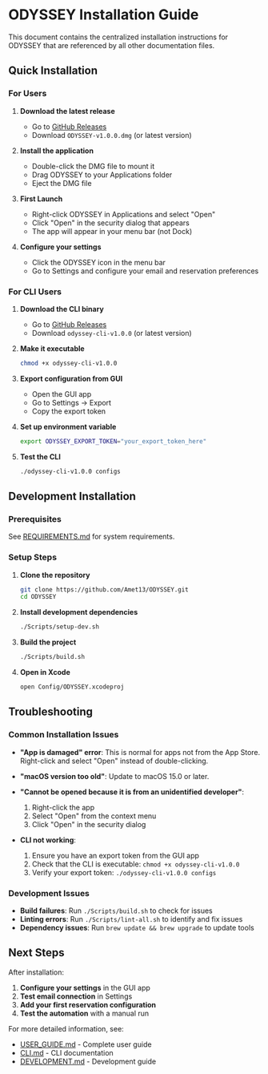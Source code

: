 # ODYSSEY Installation Guide

This document contains the centralized installation instructions for ODYSSEY that are referenced by all other documentation files.

## Quick Installation

### For Users

1. **Download the latest release**

   - Go to [GitHub Releases](https://github.com/Amet13/ODYSSEY/releases)
   - Download `ODYSSEY-v1.0.0.dmg` (or latest version)

2. **Install the application**

   - Double-click the DMG file to mount it
   - Drag ODYSSEY to your Applications folder
   - Eject the DMG file

3. **First Launch**

   - Right-click ODYSSEY in Applications and select "Open"
   - Click "Open" in the security dialog that appears
   - The app will appear in your menu bar (not Dock)

4. **Configure your settings**
   - Click the ODYSSEY icon in the menu bar
   - Go to Settings and configure your email and reservation preferences

### For CLI Users

1. **Download the CLI binary**

   - Go to [GitHub Releases](https://github.com/Amet13/ODYSSEY/releases)
   - Download `odyssey-cli-v1.0.0` (or latest version)

2. **Make it executable**

   ```bash
   chmod +x odyssey-cli-v1.0.0
   ```

3. **Export configuration from GUI**

   - Open the GUI app
   - Go to Settings → Export
   - Copy the export token

4. **Set up environment variable**

   ```bash
   export ODYSSEY_EXPORT_TOKEN="your_export_token_here"
   ```

5. **Test the CLI**
   ```bash
   ./odyssey-cli-v1.0.0 configs
   ```

## Development Installation

### Prerequisites

See [REQUIREMENTS.md](REQUIREMENTS.md) for system requirements.

### Setup Steps

1. **Clone the repository**

   ```bash
   git clone https://github.com/Amet13/ODYSSEY.git
   cd ODYSSEY
   ```

2. **Install development dependencies**

   ```bash
   ./Scripts/setup-dev.sh
   ```

3. **Build the project**

   ```bash
   ./Scripts/build.sh
   ```

4. **Open in Xcode**
   ```bash
   open Config/ODYSSEY.xcodeproj
   ```

## Troubleshooting

### Common Installation Issues

- **"App is damaged" error**: This is normal for apps not from the App Store. Right-click and select "Open" instead of double-clicking.

- **"macOS version too old"**: Update to macOS 15.0 or later.

- **"Cannot be opened because it is from an unidentified developer"**:

  1. Right-click the app
  2. Select "Open" from the context menu
  3. Click "Open" in the security dialog

- **CLI not working**:
  1. Ensure you have an export token from the GUI app
  2. Check that the CLI is executable: `chmod +x odyssey-cli-v1.0.0`
  3. Verify your export token: `./odyssey-cli-v1.0.0 configs`

### Development Issues

- **Build failures**: Run `./Scripts/build.sh` to check for issues
- **Linting errors**: Run `./Scripts/lint-all.sh` to identify and fix issues
- **Dependency issues**: Run `brew update && brew upgrade` to update tools

## Next Steps

After installation:

1. **Configure your settings** in the GUI app
2. **Test email connection** in Settings
3. **Add your first reservation configuration**
4. **Test the automation** with a manual run

For more detailed information, see:

- [USER_GUIDE.md](USER_GUIDE.md) - Complete user guide
- [CLI.md](CLI.md) - CLI documentation
- [DEVELOPMENT.md](DEVELOPMENT.md) - Development guide

